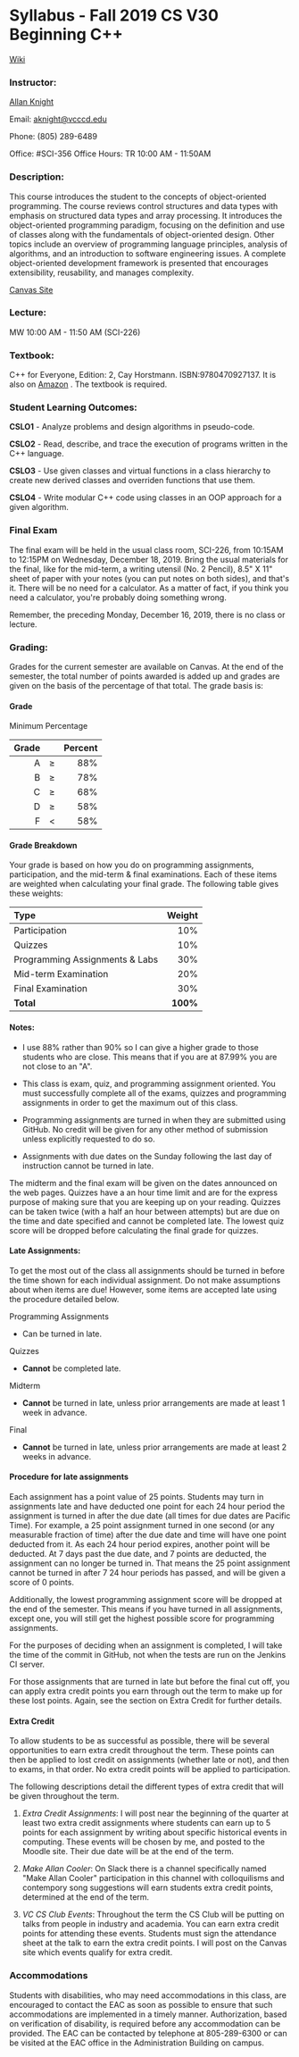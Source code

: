 # Syllabus - Fall 2019 CS V30 Beginning C++

[Wiki](https://github.com/vc-csv30/Course-Information/wiki)

### Instructor: 

[Allan Knight](https://www.linkedin.com/in/allanknight) 

Email: [aknight@vcccd.edu](mailto:aknight@vcccd.edu) 

Phone: (805) 289-6489 

Office: #SCI-356
Office Hours: TR 10:00 AM - 11:50AM 

### Description:  

This course introduces the student to the concepts of object-oriented programming. The course reviews control structures and data types with emphasis on structured data types and array processing. It introduces the object-oriented programming paradigm, focusing on the definition and use of classes along with the fundamentals of object-oriented design. Other topics include an overview of programming language principles, analysis of algorithms, and an introduction to software engineering issues. A complete object-oriented development framework is presented that encourages extensibility, reusability, and manages complexity.

[Canvas Site](https://vcccd.instructure.com/courses/19380)

### Lecture:

MW 10:00 AM - 11:50 AM (SCI-226)

### Textbook: 

C++ for Everyone, Edition: 2, Cay Horstmann. ISBN:9780470927137. It is also on [Amazon](https://www.amazon.com/Everyone-2nd-Cay-S-Horstmann-ebook/dp/B005FHJL3U/) . The textbook is required.

### Student Learning Outcomes:

**CSLO1** - Analyze problems and design algorithms in pseudo-code.

**CSLO2** - Read, describe, and trace the execution of programs written in the C++ language.

**CSLO3** - Use given classes and virtual functions in a class hierarchy to create new derived classes and overriden functions that use them.

**CSLO4** - Write modular C++ code using classes in an OOP approach for a given algorithm.

### Final Exam

The final exam will be held in the usual class room, SCI-226, from 10:15AM to 12:15PM on Wednesday, December 18, 2019. Bring the usual materials for the final, like for the mid-term, a writing utensil (No. 2 Pencil), 8.5" X 11" sheet of paper with your notes (you can put notes on both sides), and that's it. There will be no need for a calculator. As a matter of fact, if you think you need a calculator, you're probably doing something wrong.

Remember, the preceding Monday, December 16, 2019, there is no class or lecture.

### Grading:

Grades for the current semester are available on Canvas. At the end of the semester, the total number of points awarded is added up and grades are given on the basis of the percentage of that total. The grade basis is:

#### Grade
Minimum Percentage

| Grade|     | Percent |
|-----:|:---:|--------:|
| A    |  ≥  |     88% |
| B    |  ≥  |     78% |
| C    |  ≥  |     68% |
| D    |  ≥  |     58% |
| F    |  <  |     58% |


#### Grade Breakdown

Your grade is based on how you do on programming assignments, participation, and the mid-term & final examinations. Each of these items are weighted when calculating your final grade. The following table gives these weights:

|Type                             |Weight|
|:--------------------------------|-----:|
| Participation                   |  10% |
| Quizzes                         |  10% |
| Programming Assignments & Labs  |  30% |
| Mid-term Examination            |  20% |
| Final Examination               |  30% |
|**Total**                        | **100%** | 

#### Notes:

- I use 88% rather than 90% so I can give a higher grade to those students who are close. This means that if you are at 87.99% you are not close to an "A".

- This class is exam, quiz, and programming assignment oriented. You must successfully complete all of the exams, quizzes and programming assignments in order to get the maximum out of this class.

- Programming assignments are turned in when they are submitted using GitHub. No credit will be given for any other method of submission unless explicitly requested to do so.

- Assignments with due dates on the Sunday following the last day of instruction cannot be turned in late.

The midterm and the final exam will be given on the dates announced on the web pages.
Quizzes have a an hour time limit and are for the express purpose of making sure that you are keeping up on your reading. Quizzes can be taken twice (with a half an hour between attempts) but are due on the time and date specified and cannot be completed late. The lowest quiz score will be dropped before calculating the final grade for quizzes.

#### Late Assignments:

To get the most out of the class all assignments should be turned in before the time shown for each individual assignment. Do not make assumptions about when items are due! However, some items are accepted late using the procedure detailed below.

Programming Assignments  
- Can be turned in late.

Quizzes  
- **Cannot** be completed late.

Midterm  
- **Cannot** be turned in late, unless prior arrangements are made at least 1 week in advance.

Final  
- **Cannot** be turned in late, unless prior arrangements are made at least 2 weeks in advance.

#### Procedure for late assignments

Each assignment has a point value of 25 points. Students may turn in assignments late and have deducted one point for each 24 hour period the assignment is turned in after the due date (all times for due dates are Pacific Time). For example, a 25 point assignment turned in one second (or any measurable fraction of time) after the due date and time will have one point deducted from it. As each 24 hour period expires, another point will be deducted. At 7 days past the due date, and 7 points are deducted, the assignment can no longer be turned in. That means the 25 point assignment cannot be turned in after 7 24 hour periods has passed, and will be given a score of 0 points. 

Additionally, the lowest programming assignment score will be dropped at the end of the semester. This means if you have turned in all assignments, except one, you will still get the highest possible score for programming assignments.

For the purposes of deciding when an assignment is completed, I will take the time of the commit in GitHub, not when the tests are run on the Jenkins CI server.

For those assignments that are turned in late but before the final cut off, you can apply extra credit points you earn through out the term to make up for these lost points. Again, see the section on Extra Credit for further details.

#### Extra Credit

To allow students to be as successful as possible, there will be several opportunities to earn extra credit throughout the term. These points can then be applied to lost credit on assignments (whether late or not), and then to exams, in that order. No extra credit points will be applied to participation.

The following descriptions detail the different types of extra credit that will be given throughout the term.

1. _Extra Credit Assignments_: I will post near the beginning of the quarter at least two extra credit assignments where students can earn up to 5 points for each assignment by writing about specific historical events in computing. These events will be chosen by me, and posted to the Moodle site. Their due date will be at the end of the term.

3. _Make Allan Cooler_: On Slack there is a channel specifically named "Make Allan Cooler" participation in this channel with colloquilisms and contempory song suggestions will earn students extra credit points, determined at the end of the term.

3. _VC CS Club Events_: Throughout the term the CS Club will be putting on talks from people in industry and academia. You can earn extra credit points for attending these events. Students must sign the attendance sheet at the talk to earn the extra credit points. I will post on the Canvas site which events qualify for extra credit.

### Accommodations

Students with disabilities, who may need accommodations in this class, are encouraged to
contact the EAC as soon as possible to ensure that such accommodations are implemented in a
timely manner. Authorization, based on verification of disability, is required before any
accommodation can be provided. The EAC can be contacted by telephone at 805-289-6300 or
can be visited at the EAC office in the Administration Building on campus.
